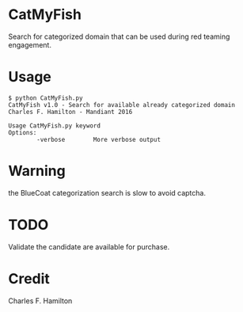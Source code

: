 # CatMyFish
Search for categorized domain that can be used during red teaming engagement.

# Usage
```
$ python CatMyFish.py
CatMyFish v1.0 - Search for available already categorized domain
Charles F. Hamilton - Mandiant 2016

Usage CatMyFish.py keyword
Options:
        -verbose        More verbose output
```

# Warning
the BlueCoat categorization search is slow to avoid captcha.

# TODO
Validate the candidate are available for purchase.

# Credit
Charles F. Hamilton
